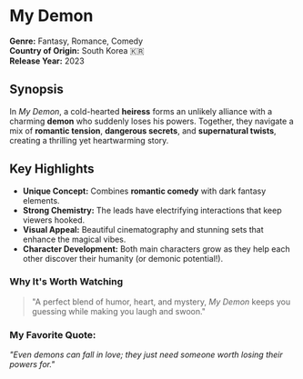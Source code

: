 # **My Demon** 
**Genre:** Fantasy, Romance, Comedy  
**Country of Origin:** South Korea 🇰🇷  
**Release Year:** 2023  

## **Synopsis**  
In *My Demon*, a cold-hearted **heiress** forms an unlikely alliance with a charming **demon** who suddenly loses his powers. Together, they navigate a mix of **romantic tension**, **dangerous secrets**, and **supernatural twists**, creating a thrilling yet heartwarming story.

## **Key Highlights**  
- **Unique Concept:** Combines **romantic comedy** with dark fantasy elements.  
- **Strong Chemistry:** The leads have electrifying interactions that keep viewers hooked.  
- **Visual Appeal:** Beautiful cinematography and stunning sets that enhance the magical vibes.  
- **Character Development:** Both main characters grow as they help each other discover their humanity (or demonic potential!).  

### **Why It's Worth Watching**  
> "A perfect blend of humor, heart, and mystery, *My Demon* keeps you guessing while making you laugh and swoon."  

### **My Favorite Quote:**  
*"Even demons can fall in love; they just need someone worth losing their powers for."*  
